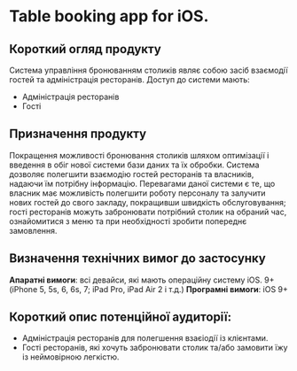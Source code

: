 
# Table booking app for iOS.

## Короткий огляд продукту
Система управління бронюванням столиків являє собою засіб взаємодії гостей та адміністрація ресторанів.
Доступ до системи мають:
* Адміністрація ресторанів
* Гості

## Призначення продукту
Покращення можливості бронювання столиків шляхом оптимізації і введення в обіг нової системи бази даних та їх обробки. Система дозволяє полегшити взаємодію гостей ресторанів та власників, надаючи їм потрібну інформацію. Перевагами даної системи є те, що власник має можливість полегшити роботу персоналу та залучити нових гостей до свого закладу, покращивши швидкість обслуговування; гості ресторанів можуть забронювати потрібний столик на обраний час, ознайомитися з меню та при необхідності зробити попереднє замовлення.

## Визначення технічних вимог до застосунку

**Апаратні вимоги**: всі девайси, які мають операційну систему iOS. 9+ (iPhone 5, 5s, 6, 6s, 7; iPad Pro, iPad Air 2 і т.д.)
**Програмні вимоги**: iOS 9+

## Короткий опис потенційної аудиторії:

* Адміністрація ресторанів для полегшення взаєіодії із клієнтами.
* Гості ресторанів, які хочуть забронювати столик та/або замовити їжу із неймовірною легкістю.
